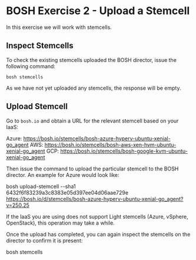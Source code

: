 # BOSH Exercise 2 - Upload a Stemcell

In this exercise we will work with stemcells.

## Inspect Stemcells

To check the existing stemcells uploaded the BOSH director, issue the following command:

```bosh stemcells```

As we have not yet uploaded any stemcells, the response will be empty.

## Upload Stemcell

Go to `bosh.io` and obtain a URL for the relevant stemcell based on your IaaS:

Azure: https://bosh.io/stemcells/bosh-azure-hyperv-ubuntu-xenial-go_agent
AWS: https://bosh.io/stemcells/bosh-aws-xen-hvm-ubuntu-xenial-go_agent
GCP: https://bosh.io/stemcells/bosh-google-kvm-ubuntu-xenial-go_agent

Then issue the command to upload the particular stemcell to the BOSH director. An example for Azure
would look like:

bosh upload-stemcell --sha1 6432f6f83239a3c8383e05d397ee04d06aae729e \
  https://bosh.io/d/stemcells/bosh-azure-hyperv-ubuntu-xenial-go_agent?v=250.25

If the IaaS you are using does not support Light stemcells (Azure, vSphere, OpenStack), this operation may take a while.

Once the upload has completed, you can again inspect the stemcells on the director to confirm it is present:

bosh stemcells
